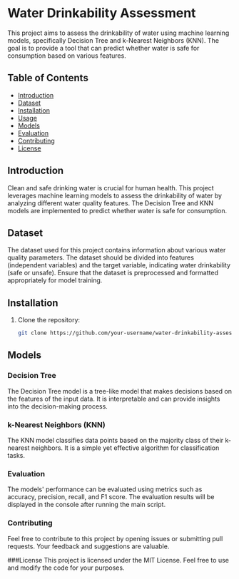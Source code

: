 # Water Drinkability Assessment

This project aims to assess the drinkability of water using machine learning models, specifically Decision Tree and k-Nearest Neighbors (KNN). The goal is to provide a tool that can predict whether water is safe for consumption based on various features.

## Table of Contents

- [Introduction](#introduction)
- [Dataset](#dataset)
- [Installation](#installation)
- [Usage](#usage)
- [Models](#models)
- [Evaluation](#evaluation)
- [Contributing](#contributing)
- [License](#license)

## Introduction

Clean and safe drinking water is crucial for human health. This project leverages machine learning models to assess the drinkability of water by analyzing different water quality features. The Decision Tree and KNN models are implemented to predict whether water is safe for consumption.

## Dataset

The dataset used for this project contains information about various water quality parameters. The dataset should be divided into features (independent variables) and the target variable, indicating water drinkability (safe or unsafe). Ensure that the dataset is preprocessed and formatted appropriately for model training.

## Installation

1. Clone the repository:

   ```bash
   git clone https://github.com/your-username/water-drinkability-assessment.git
   

## Models
### Decision Tree
The Decision Tree model is a tree-like model that makes decisions based on the features of the input data. It is interpretable and can provide insights into the decision-making process.

### k-Nearest Neighbors (KNN)
The KNN model classifies data points based on the majority class of their k-nearest neighbors. It is a simple yet effective algorithm for classification tasks.

### Evaluation
The models' performance can be evaluated using metrics such as accuracy, precision, recall, and F1 score. The evaluation results will be displayed in the console after running the main script.

### Contributing
Feel free to contribute to this project by opening issues or submitting pull requests. Your feedback and suggestions are valuable.

###License
This project is licensed under the MIT License. Feel free to use and modify the code for your purposes.
